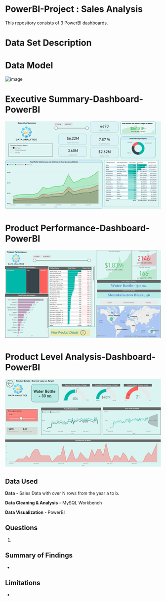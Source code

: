 # PowerBI-Project : Sales Analysis
This repository consists of 3 PowerBI dashboards.

# Data Set Description

# Data Model
![image](https://github.com/gaya3senanayake/Sales-Data-Analysis-----PowerBI/blob/main/DataModel.PNG)

# Executive Summary-Dashboard-PowerBI

![image](https://github.com/gaya3senanayake/PowerBI-Projects/blob/main/Executive%20Summary.jpg)

# Product Performance-Dashboard-PowerBI

![image](https://github.com/gaya3senanayake/PowerBI-Projects/blob/main/Product%20Performance.jpg)

# Product Level Analysis-Dashboard-PowerBI

![image](https://github.com/gaya3senanayake/PowerBI-Projects/blob/main/Product%20Level%20Analysis.jpg)

## Data Used

**Data** - Sales Data with over N rows from the year a to b.

**Data Cleaning & Analysis** - MySQL Workbench

**Data Visualization** - PowerBI

## Questions

1. 
## Summary of Findings
 - 

## Limitations
-
